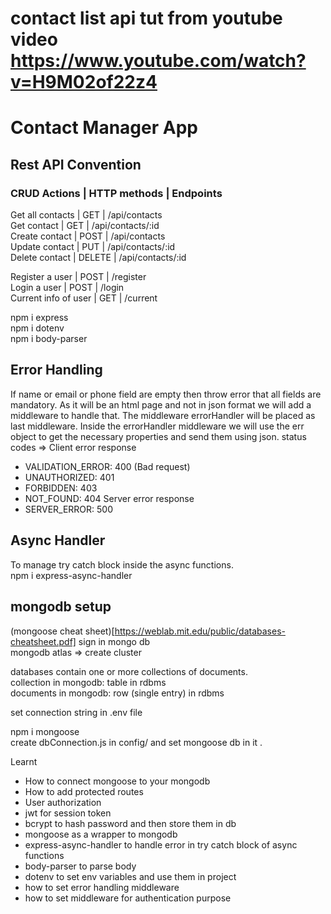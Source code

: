 # contact list api tut from youtube video https://www.youtube.com/watch?v=H9M02of22z4

# Contact Manager App

## Rest API Convention

### CRUD Actions | HTTP methods | Endpoints  
Get all contacts | GET | /api/contacts  
Get contact  | GET | /api/contacts/:id  
Create contact | POST | /api/contacts  
Update contact | PUT | /api/contacts/:id  
Delete contact  | DELETE | /api/contacts/:id  
  
Register a user | POST | /register  
Login a user | POST | /login  
Current info of user | GET | /current  

npm i express    
npm i dotenv    
npm i body-parser    

## Error Handling
If name or email or phone field are empty then throw error that all fields are mandatory. As it will be an html page and not in json format we will add a middleware to handle that.
The middleware errorHandler will be placed as last middleware.
Inside the errorHandler middleware we will use the err object to get the necessary properties and send them using json.
status codes =>
Client error response    
- VALIDATION_ERROR: 400 (Bad request)
- UNAUTHORIZED: 401 
- FORBIDDEN: 403
- NOT_FOUND: 404
Server error response  
- SERVER_ERROR: 500

## Async Handler
To manage try catch block inside the async functions.    
npm i express-async-handler  


## mongodb setup
(mongoose cheat sheet)[https://weblab.mit.edu/public/databases-cheatsheet.pdf]
sign in mongo db  
mongodb atlas => create cluster  
  
databases contain one or more collections of documents.  
collection in mongodb: table in rdbms  
documents in mongodb: row (single entry) in rdbms  

set connection string in .env file  


npm i mongoose  
create dbConnection.js in config/ and set mongoose db in it .   



Learnt  
- How to connect mongoose to your mongodb 
- How to add protected routes 
- User authorization 
- jwt for session token 
- bcrypt to hash password and then store them in db
- mongoose as a wrapper to mongodb 
- express-async-handler to handle error in try catch block of async functions
- body-parser to parse body 
- dotenv to set env variables and use them in project 
- how to set error handling middleware
- how to set middleware for authentication purpose




